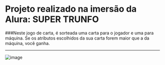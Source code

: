 # Projeto realizado na imersão da Alura: SUPER TRUNFO
###Neste jogo de carta, é sorteada uma carta para o jogador e uma para máquina. Se os atributos escolhidos da sua carta forem maior que a da máquina, você ganha.
__________________________________________________________________________________________________________________________________________________________
![image](https://user-images.githubusercontent.com/75763403/113196566-07b51b00-923a-11eb-8a06-0d8d3db27b86.png)
